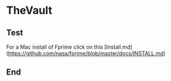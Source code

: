 # TheVault

## Test

For a Mac install of Fprime click on this [Install.md] (https://github.com/nasa/fprime/blob/master/docs/INSTALL.md)

## End
